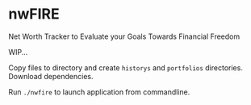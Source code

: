 # nwFIRE
Net Worth Tracker to Evaluate your Goals Towards Financial Freedom
 
WIP...

Copy files to directory and create `historys` and `portfolios` directories. Download dependencies.

Run `./nwfire` to launch application from commandline.
